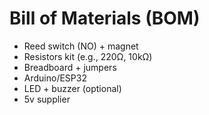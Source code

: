# Bill of Materials (BOM)
- Reed switch (NO) + magnet
- Resistors kit (e.g., 220Ω, 10kΩ)
- Breadboard + jumpers
- Arduino/ESP32
- LED + buzzer (optional)
- 5v supplier 
